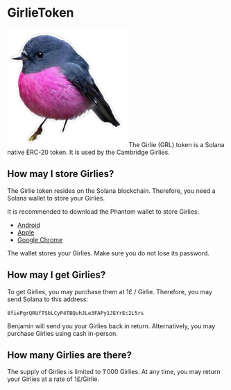 # GirlieToken
![Girlie Logo](girlie_logo.png)
The Girlie (GRL) token is a Solana native ERC-20 token. It is used by the Cambridge Girlies.

## How may I store Girlies?
The Girlie token resides on the Solana blockchain. Therefore, you need a Solana wallet to store your Girlies.

It is recommended to download the Phantom wallet to store Girlies:

- [Android](https://play.google.com/store/apps/details?id=app.phantom&hl=en_GB)
- [Apple](https://apps.apple.com/us/app/phantom-crypto-wallet/id1598432977)
- [Google Chrome](https://chromewebstore.google.com/detail/phantom/bfnaelmomeimhlpmgjnjophhpkkoljpa?hl=en)

The wallet stores your Girlies. Make sure you do not lose its password.

## How may I get Girlies?

To get Girlies, you may purchase them at 1£ / Girlie. Therefore, you may send Solana to this address:

`8fiePgrQRUfTSbLCyP4TBQuhJLe3FAPy1JEYrEc2L5rs`

Benjamin will send you your Girlies back in return. Alternatively, you may purchase Girlies using cash in-person.

## How many Girlies are there?
The supply of Girlies is limited to 1'000 Girlies. At any time, you may return your Girlies at a rate of 1£/Girlie.



